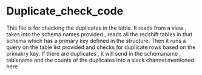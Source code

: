 # Duplicate_check_code

This file is for checking the duplicates in the table. It reads from a view , takes into the schema names provided , reads all the redshift tables in that schema which has a primary key defined in the structure. Then it runs a query on the table list provided and checks for duplicate rows based on the primakry key. If there are duplicates , it will send in the schemaname , tablename and the counts of the duplicates into a slack channel mentioned here
